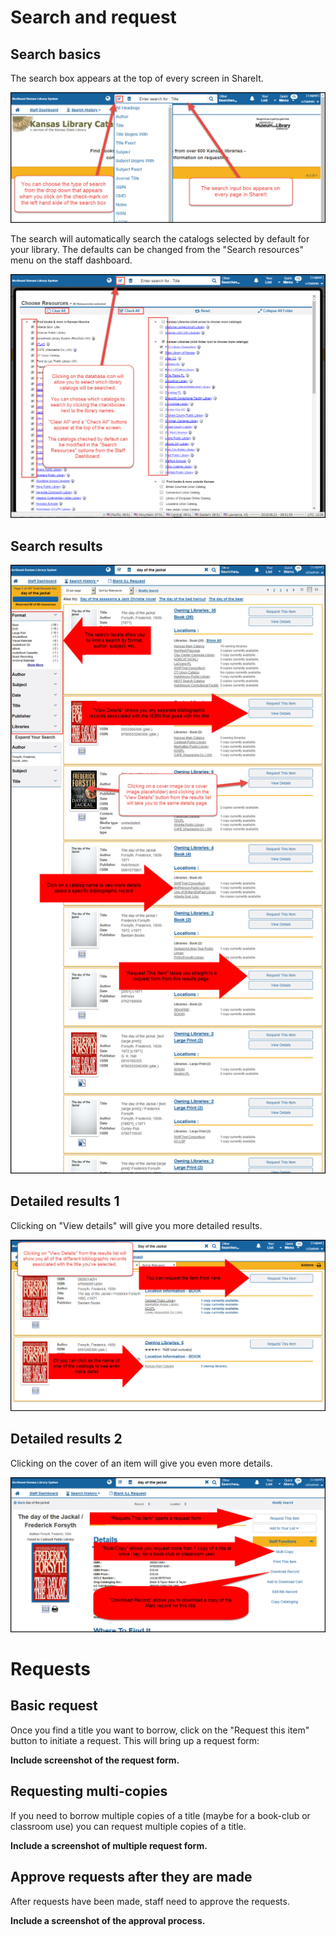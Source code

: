 # Search and request


## Search basics

The search box appears at the top of every screen in ShareIt.

![Search box](.gitbook/assets/100-searching.jpg)

The search will automatically search the catalogs selected by default for your library.  The defaults can be changed from the "Search resources" menu on the staff dashboard.

![Catalog search defaults](.gitbook/assets/110.jpg)

## Search results

![Search results](.gitbook/assets/120.jpg)

## Detailed results 1

Clicking on "View details" will give you more detailed results.

![Details 1](.gitbook/assets/130.jpg)

## Detailed results 2

Clicking on the cover of an item will give you even more details.

![Details 2](.gitbook/assets/140.jpg)

# Requests

## Basic request

Once you find a title you want to borrow, click on the "Request this item" button to initiate a request.  This will bring up a request form:

__Include screenshot of the request form.__

## Requesting multi-copies

If you need to borrow multiple copies of a title (maybe for a book-club or classroom use) you can request multiple copies of a title.

__Include a screenshot of multiple request form.__

## Approve requests after they are made

After requests have been made, staff need to approve the requests.

__Include a screenshot of the approval process.__
